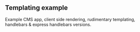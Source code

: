 ## Templating example

Example CMS app, client side rendering, rudimentary templating, handlebars & express handlebars versions.
